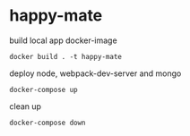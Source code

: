 # happy-mate

build local app docker-image

    docker build . -t happy-mate

deploy node, webpack-dev-server and mongo

    docker-compose up

clean up

    docker-compose down

